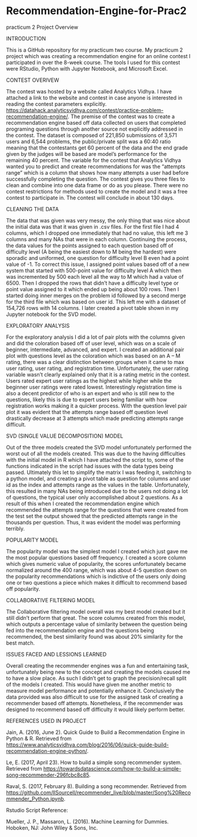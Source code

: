 # Recommendation-Engine-for-Prac2
practicum 2 Project Overview


INTRODUCTION

This is a GitHub repository for my practicum two course. My practicum 2 project which was creating a recommendation engine for an online contest I participated in over the 8-week course.  The tools I used for this contest were RStudio, Python with Jupyter Notebook, and Microsoft Excel.

CONTEST OVERIVEW

The contest was hosted by a website called Analytics Vidhya. I have attached a link to the website and contest in case anyone is interested in reading the contest parameters explicitly. https://datahack.analyticsvidhya.com/contest/practice-problem-recommendation-engine/.
The premise of the contest was to create a recommendation engine based off data collected on users that completed programing questions through another source not explicitly addressed in the contest. The dataset is composed of 221,850 submissions of 3,571 users and 6,544 problems, the public/private split was a 60:40 ratio meaning that the contestants get 60 percent of the data and the end grade given by the judges will be based are model’s performance for the remaining 40 percent. The variable for the contest that Analytics Vidhya wanted you to predict and create recommendations for was the “attempts range” which is a column that shows how many attempts a user had before successfully completing the question. The contest gives you three files to clean and combine into one data frame or do as you please. There were no contest restrictions for methods used to create the model and it was a free contest to participate in. The contest will conclude in about 130 days.

CLEANING THE DATA

The data that was given was very messy, the only thing that was nice about the initial data was that it was given in .csv files. For the first file I had 4 columns, which I dropped one immediately that had no value, this left me 3 columns and many NAs that were in each column. Continuing the process, the data values for the points assigned to each question based off of difficulty level (A being the easiest down to M being the hardest) were sporadic and uniformed, one question for difficulty level B even had a point value of -1. To correct this issue, I assigned point values based off of a new system that started with 500-point value for difficulty level A which then was incremented by 500 each level all the way to M which had a value of 6500. Then I dropped the rows that didn’t have a difficulty level type or point value assigned to it which ended up being about 100 rows. Then I started doing inner merges on the problem id followed by a second merge for the third file which was based on user id. This left me with a dataset of 154,726 rows with 14 columns. I later created a pivot table shown in my Jupyter notebook for the SVD model.

EXPLORATORY ANALYSIS

For the exploratory analysis I did a lot of pair plots with the columns given and did the coloration based off of user level, which was on a scale of beginner, intermediate, advanced, and expert. I created an additional pair plot with questions level as the coloration which was based on an A – M rating, there was a clear distinction between groups when it came to max user rating, user rating, and registration time. Unfortunately, the user rating variable wasn’t clearly explained only that it is a rating metric in the contest. Users rated expert user ratings as the highest while higher while the beginner user ratings were rated lowest. Interestingly registration time is also a decent predictor of who is an expert and who is still new to the questions, likely this is due to expert users being familiar with how registration works making it a quicker process. With the question level pair plot it was evident that the attempts range based off question level drastically decrease at 3 attempts which made predicting attempts range difficult.

SVD (SINGLE VALUE DECOMPOSITION) MODEL 

Out of the three models created the SVD model unfortunately performed the worst out of all the models created. This was due to the having difficulties with the initial model in R which I have attached the script to, some of the functions indicated in the script had issues with the data types being passed. Ultimately this let to simplify the matrix I was feeding it, switching to a python model, and creating a pivot table as question for columns and user id as the index and attempts range as the values in the table. Unfortunately, this resulted in many NAs being introduced due to the users not doing a lot of questions, the typical user only accomplished about 2 questions. As a result of this when I created the recommendation engine which recommended the attempts range for the questions that were created from the test set the output showed that the predicted attempts range in the thousands per question. Thus, it was evident the model was performing terribly.

POPULARITY MODEL

The popularity model was the simplest model I created which just gave me the most popular questions based off frequency. I created a score column which gives numeric value of popularity, the scores unfortunately became normalized around the 400 range, which was about 4-5 question down on the popularity recommendations which is indictive of the users only doing one or two questions a piece which makes it difficult to recommend based off popularity. 

COLLABORATIVE FILTERING MODEL

The Collaborative filtering model overall was my best model created but it still didn’t perform that great. The score columns created from this model, which outputs a percentage value of similarity between the question being fed into the recommendation engine and the questions being recommended, the best similarity found was about 20% similarity for the best match.   

ISSUES FACED AND LESSIONS LEARNED

Overall creating the recommender engines was a fun and entertaining task, unfortunately being new to the concept and creating the models caused me to have a slow place. As such I didn’t get to graph the precision/recall split of the models I created. This would have given me another metric to measure model performance and potentially enhance it. Conclusively the data provided was also difficult to use for the assigned task of creating a recommender based off attempts. Nonetheless, if the recommender was designed to recommend based off difficulty it would likely perform better. 

REFERENCES USED IN PROJECT

Jain, A. (2016, June 2). Quick Guide to Build a Recommendation Engine in Python & R. Retrieved from https://www.analyticsvidhya.com/blog/2016/06/quick-guide-build-recommendation-engine-python/.

Le, E. (2017, April 23). How to build a simple song recommender system. Retrieved from https://towardsdatascience.com/how-to-build-a-simple-song-recommender-296fcbc8c85.

Raval, S. (2017, February 8). Building a song recommender. Retrieved from https://github.com/llSourcell/recommender_live/blob/master/Song%20Recommender_Python.ipynb.

Rstudio Script Reference:

Mueller, J. P., Massaron, L. (2016). Machine Learning for Dummies. Hoboken, NJ: John Wiley & Sons, Inc.

